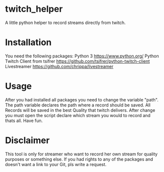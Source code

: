 # twitch_helper
A little python helper to record streams directly from twitch.

# Installation
You need the following packages:
Python 3 https://www.python.org/
Python Twitch Client from tsifrer https://github.com/tsifrer/python-twitch-client
Livestreamer https://github.com/chrippa/livestreamer

# Usage
After you had installed all packages you need to change the variable "path". The path variable declares the path where a record should be saved. All Records will be saved in the best Quality that twitch delivers. After change you must open the script declare which stream you would to record and thats all. Have fun.

# Disclaimer
This tool is only for streamer who want to record her own stream for quality purposes or something else. If you had rights to any of the packages and doesn't want a link to your Git, pls write a request.

